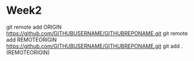 # Week2
git remote add ORIGIN https://github.com/GITHUBUSERNAME/GITHUBREPONAME.git
git remote add REMOTEORIGIN https://github.com/GITHUBUSERNAME/GITHUBREPONAME.git
git add . (REMOTEORIGIN)


